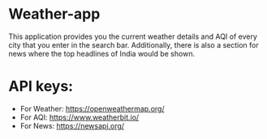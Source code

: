 # Weather-app
This application provides you the current weather details and AQI of every city that you enter in the search bar. Additionally, there is also a section for news where the top headlines of India would be shown.

# API keys:
* For Weather: https://openweathermap.org/
* For AQI: https://www.weatherbit.io/
* For News: https://newsapi.org/
